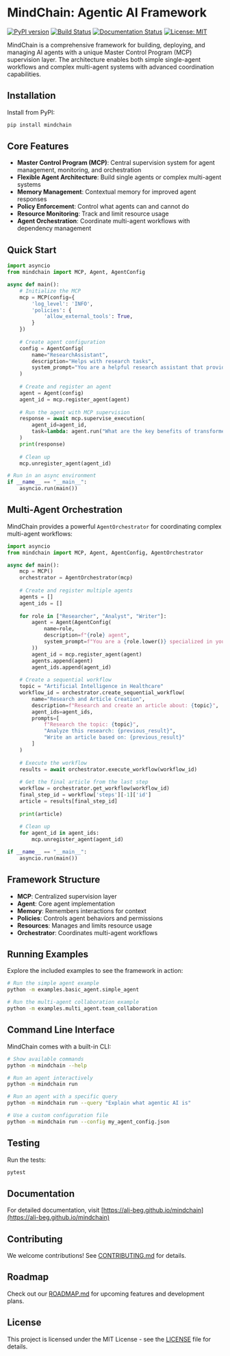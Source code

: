 # MindChain: Agentic AI Framework

[![PyPI version](https://img.shields.io/pypi/v/mindchain.svg)](https://pypi.org/project/mindchain/)
[![Build Status](https://github.com/Ali-Beg/mindchain/actions/workflows/ci.yml/badge.svg)](https://github.com/Ali-Beg/mindchain/actions)
[![Documentation Status](https://github.com/Ali-Beg/mindchain/actions/workflows/docs.yml/badge.svg)](https://ali-beg.github.io/mindchain/)
[![License: MIT](https://img.shields.io/badge/License-MIT-yellow.svg)](https://opensource.org/licenses/MIT)

MindChain is a comprehensive framework for building, deploying, and managing AI agents with a unique Master Control Program (MCP) supervision layer. The architecture enables both simple single-agent workflows and complex multi-agent systems with advanced coordination capabilities.

## Installation

Install from PyPI:

```bash
pip install mindchain
```

## Core Features

- **Master Control Program (MCP)**: Central supervision system for agent management, monitoring, and orchestration
- **Flexible Agent Architecture**: Build single agents or complex multi-agent systems
- **Memory Management**: Contextual memory for improved agent responses
- **Policy Enforcement**: Control what agents can and cannot do
- **Resource Monitoring**: Track and limit resource usage
- **Agent Orchestration**: Coordinate multi-agent workflows with dependency management

## Quick Start

```python
import asyncio
from mindchain import MCP, Agent, AgentConfig

async def main():
    # Initialize the MCP
    mcp = MCP(config={
        'log_level': 'INFO',
        'policies': {
            'allow_external_tools': True,
        }
    })
    
    # Create agent configuration
    config = AgentConfig(
        name="ResearchAssistant",
        description="Helps with research tasks",
        system_prompt="You are a helpful research assistant that provides concise and accurate information."
    )
    
    # Create and register an agent
    agent = Agent(config)
    agent_id = mcp.register_agent(agent)
    
    # Run the agent with MCP supervision
    response = await mcp.supervise_execution(
        agent_id=agent_id,
        task=lambda: agent.run("What are the key benefits of transformer models?")
    )
    print(response)
    
    # Clean up
    mcp.unregister_agent(agent_id)

# Run in an async environment
if __name__ == "__main__":
    asyncio.run(main())
```

## Multi-Agent Orchestration

MindChain provides a powerful `AgentOrchestrator` for coordinating complex multi-agent workflows:

```python
import asyncio
from mindchain import MCP, Agent, AgentConfig, AgentOrchestrator

async def main():
    mcp = MCP()
    orchestrator = AgentOrchestrator(mcp)
    
    # Create and register multiple agents
    agents = []
    agent_ids = []
    
    for role in ["Researcher", "Analyst", "Writer"]:
        agent = Agent(AgentConfig(
            name=role,
            description=f"{role} agent",
            system_prompt=f"You are a {role.lower()} specialized in your domain."
        ))
        agent_id = mcp.register_agent(agent)
        agents.append(agent)
        agent_ids.append(agent_id)
    
    # Create a sequential workflow
    topic = "Artificial Intelligence in Healthcare"
    workflow_id = orchestrator.create_sequential_workflow(
        name="Research and Article Creation",
        description=f"Research and create an article about: {topic}",
        agent_ids=agent_ids,
        prompts=[
            f"Research the topic: {topic}",
            "Analyze this research: {previous_result}",
            "Write an article based on: {previous_result}"
        ]
    )
    
    # Execute the workflow
    results = await orchestrator.execute_workflow(workflow_id)
    
    # Get the final article from the last step
    workflow = orchestrator.get_workflow(workflow_id)
    final_step_id = workflow['steps'][-1]['id']
    article = results[final_step_id]
    
    print(article)
    
    # Clean up
    for agent_id in agent_ids:
        mcp.unregister_agent(agent_id)

if __name__ == "__main__":
    asyncio.run(main())
```

## Framework Structure

- **MCP**: Centralized supervision layer
- **Agent**: Core agent implementation
- **Memory**: Remembers interactions for context
- **Policies**: Controls agent behaviors and permissions
- **Resources**: Manages and limits resource usage
- **Orchestrator**: Coordinates multi-agent workflows

## Running Examples

Explore the included examples to see the framework in action:

```bash
# Run the simple agent example
python -m examples.basic_agent.simple_agent

# Run the multi-agent collaboration example
python -m examples.multi_agent.team_collaboration
```

## Command Line Interface

MindChain comes with a built-in CLI:

```bash
# Show available commands
python -m mindchain --help

# Run an agent interactively
python -m mindchain run

# Run an agent with a specific query
python -m mindchain run --query "Explain what agentic AI is"

# Use a custom configuration file
python -m mindchain run --config my_agent_config.json
```

## Testing

Run the tests:

```bash
pytest
```

## Documentation

For detailed documentation, visit [https://ali-beg.github.io/mindchain](https://ali-beg.github.io/mindchain)

## Contributing

We welcome contributions! See [CONTRIBUTING.md](CONTRIBUTING.md) for details.

## Roadmap

Check out our [ROADMAP.md](ROADMAP.md) for upcoming features and development plans.

## License

This project is licensed under the MIT License - see the [LICENSE](LICENSE) file for details.
